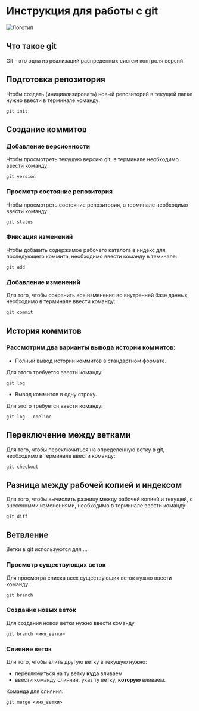 # **Инструкция для работы с git**

![Логотип](git.jpg)

## Что такое git

Git - это одна из реализаций распреденных систем контроля версий

## Подготовка репозитория

Чтобы создать (инициализировать) новый репозиторий в текущей папке нужно ввести в терминале команду:

    git init

## Создание коммитов

### Добавление версионности

Чтобы просмотреть текущую версию git, в терминале необходимо ввести команду:

    git version

### Просмотр состояние репозитория

Чтобы просмотреть состояние репозитория, в терминале необходимо ввести команду:

    git status

### Фиксация изменений

Чтобы добавить содержимое рабочего каталога в индекс для последующего коммита, необходимо ввести команду в теминале:

    git add

### Добавление изменений

Для того, чтобы сохранить все изменения во внутренней базе данных, необходимо в терминале ввести команду:

    git commit

## История коммитов

### Рассмотрим два варианты вывода истории коммитов:

* Полный вывод истории коммитов в стандартном формате. 

Для этого требуется ввести команду: 

    git log

* Вывод коммитов в одну строку.

Для этого требуется ввести команду:

    git log --oneline

## Переключение между ветками

Для того, чтобы переключиться на определенную ветку в git, необходимо в терминале ввести команду:

    git checkout

## Разница между рабочей копией и индексом

Для того, чтобы вычислить разницу между рабочей копией и текущей, с внесенными изменениями, необходимо в терминале ввести команду: 

    git diff

## Ветвление 

Ветки в git используются для ...

### Просмотр существующих веток

Для просмотра списка всех существующих веток нужно ввести команду:

    git branch

### Создание новых веток

Для создания новой ветки нужно ввести команду 

    git branch <имя_ветки>

### Слияние веток

Для того, чтобы влить другую ветку в текущую нужно:
- переключиться на ту ветку **куда** вливаем
- ввести команду слияния, указ ту ветку, **которую** вливаем.

Команда для слияния: 

    git merge <имя_ветки>